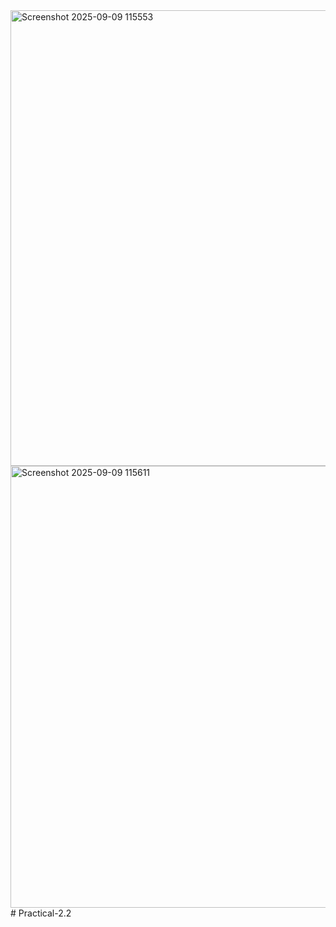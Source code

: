 <img width="1911" height="729" alt="Screenshot 2025-09-09 115553" src="https://github.com/user-attachments/assets/0ae069fe-e821-472a-9868-7ac7a71f20ef" />
<img width="1919" height="707" alt="Screenshot 2025-09-09 115611" src="https://github.com/user-attachments/assets/998ad654-0995-4f4a-a3ee-7b68782b2b8f" />
# Practical-2.2
